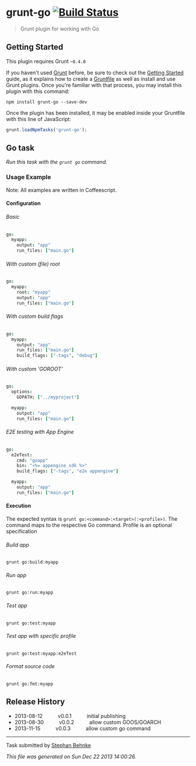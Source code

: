 # grunt-go [![Build Status](https://travis-ci.org/101loops/grunt-go.png?branch=master)](https://travis-ci.org/101loops/grunt-go)

> Grunt plugin for working with Go



## Getting Started
This plugin requires Grunt `~0.4.0`

If you haven't used [Grunt](http://gruntjs.com/) before, be sure to check out the [Getting Started](http://gruntjs.com/getting-started) guide, as it explains how to create a [Gruntfile](http://gruntjs.com/sample-gruntfile) as well as install and use Grunt plugins. Once you're familiar with that process, you may install this plugin with this command:

```shell
npm install grunt-go --save-dev
```

Once the plugin has been installed, it may be enabled inside your Gruntfile with this line of JavaScript:

```js
grunt.loadNpmTasks('grunt-go');
```




## Go task
_Run this task with the `grunt go` command._



### Usage Example

Note: All examples are written in Coffeescript.


#### Configuration

###### Basic

```coffee
go:
  myapp:
    output: "app"
    run_files: ["main.go"]
```

###### With custom (file) root

```coffee
go:
  myapp:
  	root: "myapp"
    output: "app"
    run_files: ["main.go"]
```

###### With custom build flags

```coffee
go:
  myapp:
    output: "app"
    run_files: ["main.go"]
    build_flags: ["-tags", "debug"]
```

###### With custom 'GOROOT'

```coffee
go:
  options:
    GOPATH: ["../myproject"]

  myapp:
    output: "app"
    run_files: ["main.go"]
```

###### E2E testing with App Engine

```coffee
go:
  e2eTest:
    cmd: "goapp"
    bin: "<%= appengine_sdk %>"
    build_flags: ["-tags", "e2e appengine"]

  myapp:
    output: "app"
    run_files: ["main.go"]
```


#### Execution

The expected syntax is `grunt go:<command>:<target>(:<profile>)`.
The command maps to the respective Go command.
Profile is an optional specification

###### Build app

```shell
grunt go:build:myapp
```

###### Run app

```shell
grunt go:run:myapp
```

###### Test app

```shell
grunt go:test:myapp
```

###### Test app with specific profile

```shell
grunt go:test:myapp:e2eTest
```

###### Format source code

```shell
grunt go:fmt:myapp
```

## Release History

 * 2013-08-12   v0.0.1   initial publishing
 * 2013-08-30   v0.0.2   allow custom GOOS/GOARCH
 * 2013-11-15   v0.0.3   allow custom go command

---

Task submitted by [Stephan Behnke](http://stephanbehnke.com)

*This file was generated on Sun Dec 22 2013 14:00:26.*
